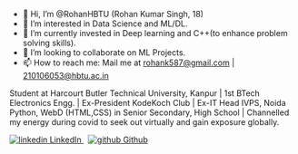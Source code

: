 - 👋 Hi, I’m @RohanHBTU (Rohan Kumar Singh, 18)
- 👀 I’m interested in Data Science and ML/DL.
- 🌱 I’m currently invested in Deep learning and C++(to enhance problem solving skills).
- 💞️ I’m looking to collaborate on ML Projects.
- 📫 How to reach me: Mail me at rohank587@gmail.com | 210106053@hbtu.ac.in  

Student at Harcourt Butler Technical University, Kanpur | 1st BTech Electronics Engg. | Ex-President KodeKoch Club | Ex-IT Head IVPS, Noida 
Python, WebD (HTML,CSS) in Senior Secondary, High School | Channelled my energy during covid to seek out virtually and gain exposure globally.

<p>
  <a href="www.linkedin.com/in/rohan-kumar-singh-b17400227" rel="nofollow noreferrer">
    <img src="https://i.stack.imgur.com/gVE0j.png" alt="linkedin"> LinkedIn
  </a> &nbsp; 
  <a href="https://github.com/RohanHBTU" rel="nofollow noreferrer">
    <img src="https://i.stack.imgur.com/tskMh.png" alt="github"> Github
  </a> 
</p>

<!---
RohanHBTU/RohanHBTU is a ✨ special ✨ repository because its `README.md` (this file) appears on your GitHub profile.
You can click the Preview link to take a look at your changes.
--->
